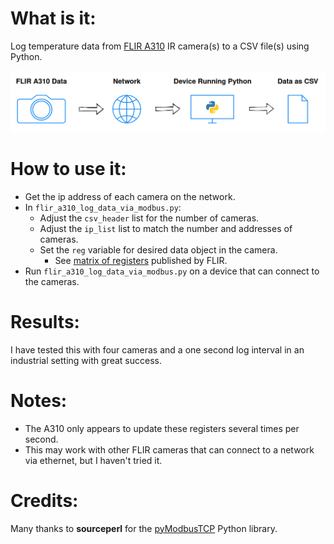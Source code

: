  # What is it:
 
 Log temperature data from [FLIR A310](https://www.flir.com/products/a310/) IR camera(s) to a CSV file(s) using Python.
 
 ![](flow_diagram.png)
 
 # How to use it:
 * Get the ip address of each camera on the network.
 * In `flir_a310_log_data_via_modbus.py`:
 	* Adjust the `csv_header` list for the number of cameras.
 	* Adjust the `ip_list` list to match the number and addresses of cameras.
 	* Set the `reg` variable for desired data object in the camera.
		* See [matrix of registers](Convert_EthernetIP_to_Modbus_TCP.pdf) published by FLIR.
* Run `flir_a310_log_data_via_modbus.py` on a device that can connect to the cameras.

# Results:
I have tested this with four cameras and a one second log interval in an industrial setting with great success.

# Notes:
* The A310 only appears to update these registers several times per second.
* This may work with other FLIR cameras that can connect to a network via ethernet, but I haven't tried it.

# Credits:
Many thanks to **sourceperl** for the [pyModbusTCP](https://github.com/sourceperl/pyModbusTCP) Python library.
